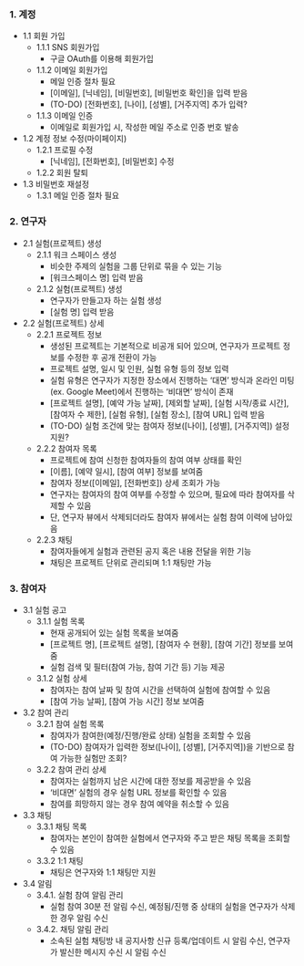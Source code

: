 ### 1. 계정
- 1.1 회원 가입
  - 1.1.1 SNS 회원가입
    - 구글  OAuth를 이용해 회원가입
  - 1.1.2 이메일 회원가입
    - 메일 인증 절차 필요
    - [이메일], [닉네임], [비밀번호], [비밀번호 확인]을 입력 받음
    - (TO-DO) [전화번호], [나이], [성별], [거주지역] 추가 입력?
  - 1.1.3 이메일 인증
    - 이메일로 회원가입 시, 작성한 메일 주소로 인증 번호 발송
- 1.2 계정 정보 수정(마이페이지)
  - 1.2.1 프로필 수정
    - [닉네임], [전화번호], [비밀번호] 수정
  - 1.2.2 회원 탈퇴
- 1.3 비밀번호 재설정
  - 1.3.1 메일 인증 절차 필요

### 2. 연구자
- 2.1 실험(프로젝트) 생성
  - 2.1.1 워크 스페이스 생성
    - 비슷한 주제의 실험을 그룹 단위로 묶을 수 있는 기능
    - [워크스페이스 명] 입력 받음
  - 2.1.2 실험(프로젝트) 생성
    - 연구자가 만들고자 하는 실험 생성
    - [실험 명] 입력 받음
- 2.2 실험(프로젝트) 상세
  - 2.2.1 프로젝트 정보
    - 생성된 프로젝트는 기본적으로 비공개 되어 있으며, 연구자가 프로젝트 정보를 수정한 후 공개 전환이 가능
    - 프로젝트 설명, 일시 및 인원, 실험 유형 등의 정보 입력
    - 실험 유형은 연구자가 지정한 장소에서 진행하는 ‘대면’ 방식과 온라인 미팅(ex. Google Meet)에서 진행하는 ‘비대면’ 방식이 존재
    - [프로젝트 설명], [예약 가능 날짜], [제외할 날짜], [실험 시작/종료 시간], [참여자 수 제한], [실험 유형], [실험 장소], [참여 URL] 입력 받음
    - (TO-DO) 실험 조건에 맞는 참여자 정보([나이], [성별], [거주지역]) 설정 지원?
  - 2.2.2 참여자 목록
    - 프로젝트에 참여 신청한 참여자들의 참여 여부 상태를 확인
    - [이름], [예약 일시], [참여 여부] 정보를 보여줌
    - 참여자 정보([이메일], [전화번호]) 상세 조회가 가능
    - 연구자는 참여자의 참여 여부를 수정할 수 있으며, 필요에 따라 참여자를 삭제할 수 있음
    - 단, 연구자 뷰에서 삭제되더라도 참여자 뷰에서는 실험 참여 이력에 남아있음
  - 2.2.3 채팅
    - 참여자들에게 실험과 관련된 공지 혹은 내용 전달을 위한 기능
    - 채팅은 프로젝트 단위로 관리되며 1:1 채팅만 가능

### 3. 참여자
- 3.1 실험 공고
  - 3.1.1 실험 목록
    - 현재 공개되어 있는 실험 목록을 보여줌
    - [프로젝트 명], [프로젝트 설명], [참여자 수 현황], [참여 기간] 정보를 보여줌
    - 실험 검색 및 필터(참여 가능, 참여 기간 등) 기능 제공
  - 3.1.2 실험 상세
    - 참여자는 참여 날짜 및 참여 시간을 선택하여 실험에 참여할 수 있음
    - [참여 가능 날짜], [참여 가능 시간] 정보 보여줌
- 3.2 참여 관리
  - 3.2.1 참여 실험 목록
    - 참여자가 참여한(예정/진행/완료 상태) 실험을 조회할 수 있음
    - (TO-DO) 참여자가 입력한 정보([나이], [성별], [거주지역])을 기반으로 참여 가능한 실험만 조회?
  - 3.2.2 참여 관리 상세
    - 참여자는 실험까지 남은 시간에 대한 정보를 제공받을 수 있음
    - ‘비대면’ 실험의 경우 실험 URL 정보를 확인할 수 있음
    - 참여를 희망하지 않는 경우 참여 예약을 취소할 수 있음 
- 3.3 채팅
  - 3.3.1 채팅 목록
    - 참여자는 본인이 참여한 실험에서 연구자와 주고 받은 채팅 목록을 조회할 수 있음
  - 3.3.2 1:1 채팅 
    - 채팅은 연구자와 1:1 채팅만 지원
- 3.4 알림
  - 3.4.1. 실험 참여 알림 관리
    - 실험 참여 30분 전 알림 수신, 예정됨/진행 중 상태의 실험을 연구자가 삭제한 경우 알림 수신 
  - 3.4.2. 채팅 알림 관리
    - 소속된 실험 채팅방 내 공지사항 신규 등록/업데이트 시 알림 수신, 연구자가 발신한 메시지 수신 시 알림 수신